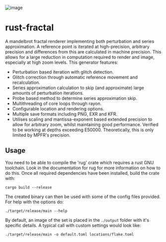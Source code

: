 ![image](render.png)

# rust-fractal
A mandelbrot fractal renderer implementing both perturbation and series approximation. A reference point is iterated at high-precision, arbitrary precision and differences from this are calculated in machine precision. This allows for a large reduction in computation required to render and image, especially at high zoom levels. This generator features:

- Perturbation based iteration with glitch detection.
- Glitch correction through automatic reference movement and recalculation.
- Series approximation calculation to skip (and approximate) large amounts of perturbation iterations.
- Probe based method to determine series approximation skip.
- Multithreading of core loops through rayon.
- Configurable location and rendering options.
- Multiple save formats including PNG, EXR and KFR.
- Utilises scaling and mantissa-exponent based extended precision to allow for arbitrary zoom, whilst maintaining good performance. Verified to be working at depths exceeding E50000. Theoretically, this is only limited by MPFR's precision.

## Usage
You need to be able to compile the 'rug' crate which requires a rust GNU toolchain. Look in the documentation for rug for more information on how to do this. Once all required dependencies have been installed, build the crate with:

```cargo build --release```

The created binary can then be used with some of the config files provided. For help with the options do:

```./target/release/main --help```

By default, an image of the set is placed in the ```./output``` folder with it's specific details. A typical call with custom settings would look like:

```./target/release/main -o default.toml locations/flake.toml```
